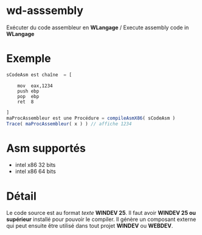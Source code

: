# wd-asssembly
Exécuter du code assembleur en **WLangage** / Execute assembly code in **WLangage**

# Exemple
```javascript
sCodeAsm est chaîne  = [
```
```Assembly
	mov  eax,1234
	push ebp
	pop  ebp 
	ret  8
```
```javascript
]
maProcAssembleur est une Procédure = compileAsmX86( sCodeAsm )
Trace( maProcAssembleur( x ) ) // affiche 1234 
```

# Asm supportés
- intel x86 32 bits
- intel x86 64 bits

# Détail
Le code source est au format *texte* **WINDEV 25**.
Il faut avoir **WINDEV 25 ou supérieur** installé pour pouvoir le compiler.
Il génère un composant externe qui peut ensuite être utilisé dans tout projet **WINDEV** ou **WEBDEV**.
